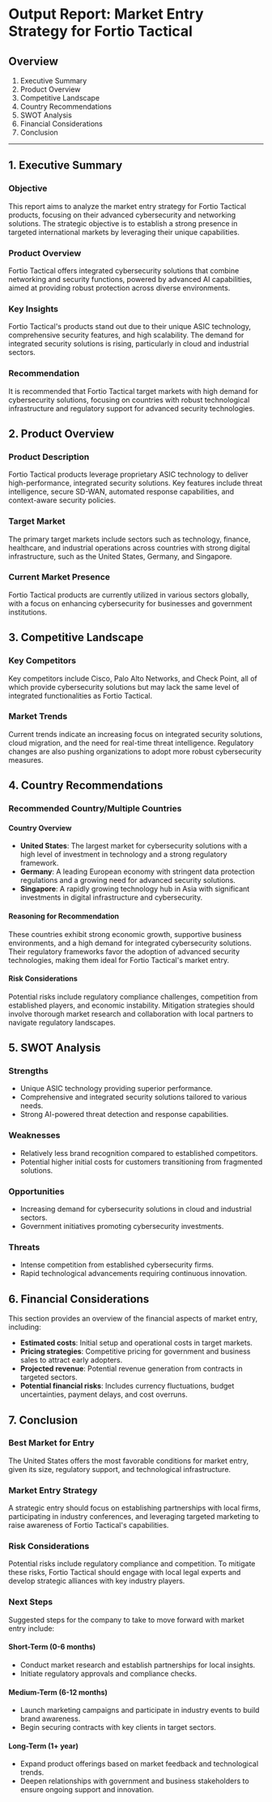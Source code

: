 # Output Report: Market Entry Strategy for Fortio Tactical

## Overview

1. Executive Summary  
2. Product Overview  
3. Competitive Landscape  
4. Country Recommendations  
5. SWOT Analysis  
6. Financial Considerations  
7. Conclusion  

---

## 1. Executive Summary

### Objective  
This report aims to analyze the market entry strategy for Fortio Tactical products, focusing on their advanced cybersecurity and networking solutions. The strategic objective is to establish a strong presence in targeted international markets by leveraging their unique capabilities.

### Product Overview  
Fortio Tactical offers integrated cybersecurity solutions that combine networking and security functions, powered by advanced AI capabilities, aimed at providing robust protection across diverse environments.

### Key Insights  
Fortio Tactical's products stand out due to their unique ASIC technology, comprehensive security features, and high scalability. The demand for integrated security solutions is rising, particularly in cloud and industrial sectors.

### Recommendation  
It is recommended that Fortio Tactical target markets with high demand for cybersecurity solutions, focusing on countries with robust technological infrastructure and regulatory support for advanced security technologies.

## 2. Product Overview

### Product Description  
Fortio Tactical products leverage proprietary ASIC technology to deliver high-performance, integrated security solutions. Key features include threat intelligence, secure SD-WAN, automated response capabilities, and context-aware security policies.

### Target Market  
The primary target markets include sectors such as technology, finance, healthcare, and industrial operations across countries with strong digital infrastructure, such as the United States, Germany, and Singapore.

### Current Market Presence  
Fortio Tactical products are currently utilized in various sectors globally, with a focus on enhancing cybersecurity for businesses and government institutions.

## 3. Competitive Landscape

### Key Competitors  
Key competitors include Cisco, Palo Alto Networks, and Check Point, all of which provide cybersecurity solutions but may lack the same level of integrated functionalities as Fortio Tactical.

### Market Trends  
Current trends indicate an increasing focus on integrated security solutions, cloud migration, and the need for real-time threat intelligence. Regulatory changes are also pushing organizations to adopt more robust cybersecurity measures.

## 4. Country Recommendations

### Recommended Country/Multiple Countries  

#### Country Overview  
- **United States**: The largest market for cybersecurity solutions with a high level of investment in technology and a strong regulatory framework.
- **Germany**: A leading European economy with stringent data protection regulations and a growing need for advanced security solutions.
- **Singapore**: A rapidly growing technology hub in Asia with significant investments in digital infrastructure and cybersecurity.

#### Reasoning for Recommendation  
These countries exhibit strong economic growth, supportive business environments, and a high demand for integrated cybersecurity solutions. Their regulatory frameworks favor the adoption of advanced security technologies, making them ideal for Fortio Tactical's market entry.

#### Risk Considerations  
Potential risks include regulatory compliance challenges, competition from established players, and economic instability. Mitigation strategies should involve thorough market research and collaboration with local partners to navigate regulatory landscapes.

## 5. SWOT Analysis

### Strengths  
- Unique ASIC technology providing superior performance.
- Comprehensive and integrated security solutions tailored to various needs.
- Strong AI-powered threat detection and response capabilities.

### Weaknesses  
- Relatively less brand recognition compared to established competitors.
- Potential higher initial costs for customers transitioning from fragmented solutions.

### Opportunities  
- Increasing demand for cybersecurity solutions in cloud and industrial sectors.
- Government initiatives promoting cybersecurity investments.

### Threats  
- Intense competition from established cybersecurity firms.
- Rapid technological advancements requiring continuous innovation.

## 6. Financial Considerations

This section provides an overview of the financial aspects of market entry, including:
- **Estimated costs**: Initial setup and operational costs in target markets.
- **Pricing strategies**: Competitive pricing for government and business sales to attract early adopters.
- **Projected revenue**: Potential revenue generation from contracts in targeted sectors.
- **Potential financial risks**: Includes currency fluctuations, budget uncertainties, payment delays, and cost overruns.

## 7. Conclusion

### Best Market for Entry  
The United States offers the most favorable conditions for market entry, given its size, regulatory support, and technological infrastructure.

### Market Entry Strategy  
A strategic entry should focus on establishing partnerships with local firms, participating in industry conferences, and leveraging targeted marketing to raise awareness of Fortio Tactical's capabilities.

### Risk Considerations  
Potential risks include regulatory compliance and competition. To mitigate these risks, Fortio Tactical should engage with local legal experts and develop strategic alliances with key industry players.

### Next Steps  
Suggested steps for the company to take to move forward with market entry include:

#### Short-Term (0-6 months)  
- Conduct market research and establish partnerships for local insights.
- Initiate regulatory approvals and compliance checks.

#### Medium-Term (6-12 months)  
- Launch marketing campaigns and participate in industry events to build brand awareness.
- Begin securing contracts with key clients in target sectors.

#### Long-Term (1+ year)  
- Expand product offerings based on market feedback and technological trends.
- Deepen relationships with government and business stakeholders to ensure ongoing support and innovation.
